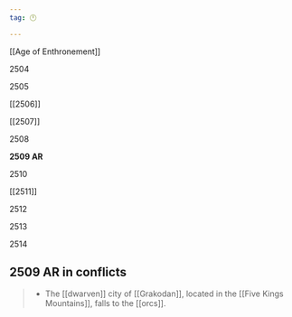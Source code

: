 ```yaml
---
tag: 🕛

---
```

[[Age of Enthronement]]


2504

2505

[[2506]]

[[2507]]

2508

**2509 AR**

2510

[[2511]]

2512

2513

2514



## 2509 AR in conflicts

>  - The [[dwarven]] city of [[Grakodan]], located in the [[Five Kings Mountains]], falls to the [[orcs]].






